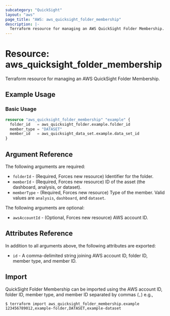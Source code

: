 ```yaml
---
subcategory: "QuickSight"
layout: "aws"
page_title: "AWS: aws_quicksight_folder_membership"
description: |-
  Terraform resource for managing an AWS QuickSight Folder Membership.
---
```


# Resource: aws_quicksight_folder_membership

Terraform resource for managing an AWS QuickSight Folder Membership.

## Example Usage

### Basic Usage

```terraform
resource "aws_quicksight_folder_membership" "example" {
  folder_id   = aws_quicksight_folder.example.folder_id
  member_type = "DATASET"
  member_id   = aws_quicksight_data_set.example.data_set_id
}
```

## Argument Reference

The following arguments are required:

* `folderId` - (Required, Forces new resource) Identifier for the folder.
* `memberId` - (Required, Forces new resource) ID of the asset (the dashboard, analysis, or dataset).
* `memberType` - (Required, Forces new resource) Type of the member. Valid values are `analysis`, `dashboard`, and `dataset`.

The following arguments are optional:

* `awsAccountId` - (Optional, Forces new resource) AWS account ID.

## Attributes Reference

In addition to all arguments above, the following attributes are exported:

* `id` - A comma-delimited string joining AWS account ID, folder ID, member type, and member ID.

## Import

QuickSight Folder Membership can be imported using the AWS account ID, folder ID, member type, and member ID separated by commas (`,`) e.g.,

```
$ terraform import aws_quicksight_folder_membership.example 123456789012,example-folder,DATASET,example-dataset
```

<!-- cache-key: cdktf-0.17.0-pre.15 input-7f36ee8876404829de7aa081731f69c58c81f001f633841f0b64695baf9c104c -->
